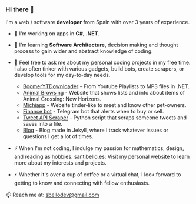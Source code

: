 ### Hi there 👋
I'm a web / software **developer** from Spain with over 3 years of experience.

- 🔭 I'm working on apps in **C#**, **.NET**.
- 🌱 I'm learning **Software Architecture**, decision making and thought process to gain wider and abstract knowledge of coding.

- 💬 Feel free to ask me about my personal coding projects in my free time. I also often tinker with various gadgets, build bots, create scrapers, or develop tools for my day-to-day needs.
  - [BoomerYTDownloader](https://github.com/sbellodev/boomerytdownload) - From Youtube Playlists to MP3 files in .NET. 
  - [Animal Browsing](https://github.com/sbellodev/animalbrowsing) - Website that shows lists and info about items of Animal Crossing: New Horizons.
  - [Michiapp](https://github.com/sbellodev/michiapp) - Website tinder-like to meet and know other pet-owners.
  - [Finance bot](https://github.com/sbellodev/finbot) - Telegram bot that alerts when to buy or sell.
  - [Tweet API Scraper](https://github.com/sbellodev/tweetapi) - Python script that scraps someone tweets and saves into a file.
  - [Blog](https://github.com/sbellodev/blog) - Blog made in Jekyll, where I track whatever issues or questions I get a lot of times.
  
- ⚡ When I'm not coding, I indulge my passion for mathematics, design, and reading as hobbies.
        santibello.es: Visit my personal website to learn more about my interests and projects.

- ⚡ Whether it's over a cup of coffee or a virtual chat, I look forward to getting to know and connecting with fellow enthusiasts.

📫 Reach me at: [sbellodev@gmail.com](sbellodev@gmail.com)
